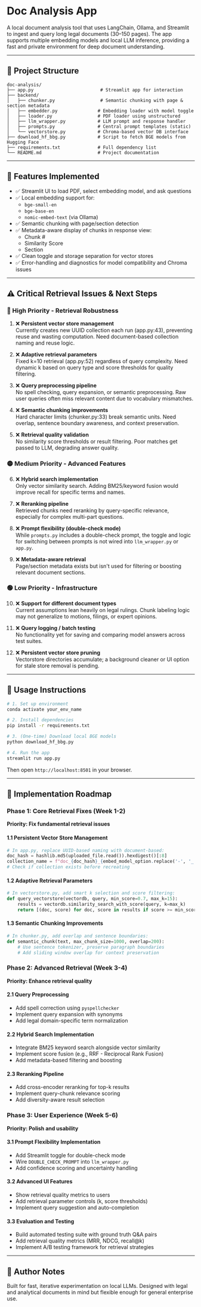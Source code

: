 # Doc Analysis App

A local document analysis tool that uses LangChain, Ollama, and Streamlit to ingest and query long legal documents (30–150 pages). The app supports multiple embedding models and local LLM inference, providing a fast and private environment for deep document understanding.

---

## 📁 Project Structure

```
doc-analysis/
├── app.py                         # Streamlit app for interaction
├── backend/
│   ├── chunker.py                 # Semantic chunking with page & section metadata
│   ├── embedder.py               # Embedding loader with model toggle
│   ├── loader.py                 # PDF loader using unstructured
│   ├── llm_wrapper.py            # LLM prompt and response handler
│   ├── prompts.py                # Central prompt templates (static)
│   └── vectorstore.py            # Chroma-based vector DB interface
├── download_hf_bbg.py            # Script to fetch BGE models from Hugging Face
├── requirements.txt              # Full dependency list
└── README.md                     # Project documentation
```

---

## 🚀 Features Implemented

- ✅ Streamlit UI to load PDF, select embedding model, and ask questions
- ✅ Local embedding support for:
  - `bge-small-en`
  - `bge-base-en`
  - `nomic-embed-text` (via Ollama)
- ✅ Semantic chunking with page/section detection
- ✅ Metadata-aware display of chunks in response view:
  - Chunk #
  - Similarity Score
  - Section
- ✅ Clean toggle and storage separation for vector stores
- ✅ Error-handling and diagnostics for model compatibility and Chroma issues

---

## ⚠️ Critical Retrieval Issues & Next Steps

### 🔴 High Priority - Retrieval Robustness
1. ❌ **Persistent vector store management**  
   Currently creates new UUID collection each run (app.py:43), preventing reuse and wasting computation. Need document-based collection naming and reuse logic.

2. ❌ **Adaptive retrieval parameters**  
   Fixed k=10 retrieval (app.py:52) regardless of query complexity. Need dynamic k based on query type and score thresholds for quality filtering.

3. ❌ **Query preprocessing pipeline**  
   No spell checking, query expansion, or semantic preprocessing. Raw user queries often miss relevant content due to vocabulary mismatches.

4. ❌ **Semantic chunking improvements**  
   Hard character limits (chunker.py:33) break semantic units. Need overlap, sentence boundary awareness, and context preservation.

5. ❌ **Retrieval quality validation**  
   No similarity score thresholds or result filtering. Poor matches get passed to LLM, degrading answer quality.

### 🟡 Medium Priority - Advanced Features
6. ❌ **Hybrid search implementation**  
   Only vector similarity search. Adding BM25/keyword fusion would improve recall for specific terms and names.

7. ❌ **Reranking pipeline**  
   Retrieved chunks need reranking by query-specific relevance, especially for complex multi-part questions.

8. ❌ **Prompt flexibility (double-check mode)**  
   While `prompts.py` includes a double-check prompt, the toggle and logic for switching between prompts is not wired into `llm_wrapper.py` or `app.py`.

9. ❌ **Metadata-aware retrieval**  
   Page/section metadata exists but isn't used for filtering or boosting relevant document sections.

### 🟢 Low Priority - Infrastructure
10. ❌ **Support for different document types**  
    Current assumptions lean heavily on legal rulings. Chunk labeling logic may not generalize to motions, filings, or expert opinions.

11. ❌ **Query logging / batch testing**  
    No functionality yet for saving and comparing model answers across test suites.

12. ❌ **Persistent vector store pruning**  
    Vectorstore directories accumulate; a background cleaner or UI option for stale store removal is pending.

---

## 🧪 Usage Instructions

```bash
# 1. Set up environment
conda activate your_env_name

# 2. Install dependencies
pip install -r requirements.txt

# 3. (One-time) Download local BGE models
python download_hf_bbg.py

# 4. Run the app
streamlit run app.py
```

Then open `http://localhost:8501` in your browser.

---

## 🧭 Implementation Roadmap

### Phase 1: Core Retrieval Fixes (Week 1-2)
**Priority: Fix fundamental retrieval issues**

#### 1.1 Persistent Vector Store Management
```python
# In app.py, replace UUID-based naming with document-based:
doc_hash = hashlib.md5(uploaded_file.read()).hexdigest()[:8]
collection_name = f"doc_{doc_hash}_{embed_model_option.replace('-', '_')}"
# Check if collection exists before recreating
```

#### 1.2 Adaptive Retrieval Parameters
```python
# In vectorstore.py, add smart k selection and score filtering:
def query_vectorstore(vectordb, query, min_score=0.7, max_k=15):
    results = vectordb.similarity_search_with_score(query, k=max_k)
    return [(doc, score) for doc, score in results if score >= min_score]
```

#### 1.3 Semantic Chunking Improvements
```python
# In chunker.py, add overlap and sentence boundaries:
def semantic_chunk(text, max_chunk_size=1000, overlap=200):
    # Use sentence tokenizer, preserve paragraph boundaries
    # Add sliding window overlap for context preservation
```

### Phase 2: Advanced Retrieval (Week 3-4)
**Priority: Enhance retrieval quality**

#### 2.1 Query Preprocessing
- Add spell correction using `pyspellchecker`
- Implement query expansion with synonyms
- Add legal domain-specific term normalization

#### 2.2 Hybrid Search Implementation
- Integrate BM25 keyword search alongside vector similarity
- Implement score fusion (e.g., RRF - Reciprocal Rank Fusion)
- Add metadata-based filtering and boosting

#### 2.3 Reranking Pipeline
- Add cross-encoder reranking for top-k results
- Implement query-chunk relevance scoring
- Add diversity-aware result selection

### Phase 3: User Experience (Week 5-6)
**Priority: Polish and usability**

#### 3.1 Prompt Flexibility Implementation
- Add Streamlit toggle for double-check mode
- Wire `DOUBLE_CHECK_PROMPT` into `llm_wrapper.py`
- Add confidence scoring and uncertainty handling

#### 3.2 Advanced UI Features
- Show retrieval quality metrics to users
- Add retrieval parameter controls (k, score thresholds)
- Implement query suggestion and auto-completion

#### 3.3 Evaluation and Testing
- Build automated testing suite with ground truth Q&A pairs
- Add retrieval quality metrics (MRR, NDCG, recall@k)
- Implement A/B testing framework for retrieval strategies
---

## 👤 Author Notes

Built for fast, iterative experimentation on local LLMs. Designed with legal and analytical documents in mind but flexible enough for general enterprise use.
